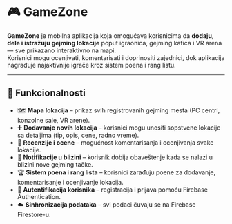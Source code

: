 # 🎮 GameZone

**GameZone** je mobilna aplikacija koja omogućava korisnicima da **dodaju, dele i istražuju gejming lokacije** poput igraonica, gejming kafića i VR arena — sve prikazano interaktivno na mapi.  
Korisnici mogu ocenjivati, komentarisati i doprinositi zajednici, dok aplikacija nagrađuje najaktivnije igrače kroz sistem poena i rang listu.

---

## 📱 Funkcionalnosti

- 🗺️ **Mapa lokacija** – prikaz svih registrovanih gejming mesta (PC centri, konzolne sale, VR arene).  
- ➕ **Dodavanje novih lokacija** – korisnici mogu unositi sopstvene lokacije sa detaljima (tip, opis, cene, radno vreme).  
- 💬 **Recenzije i ocene** – mogućnost komentarisanja i ocenjivanja svake lokacije.  
- 🔔 **Notifikacije u blizini** – korisnik dobija obaveštenje kada se nalazi u blizini nove gejming tačke.  
- 🏆 **Sistem poena i rang lista** – korisnici zarađuju poene za dodavanje, komentarisanje i ocenjivanje lokacija.  
- 👤 **Autentifikacija korisnika** – registracija i prijava pomoću Firebase Authentication.  
- ☁️ **Sinhronizacija podataka** – svi podaci čuvaju se na Firebase Firestore-u.

